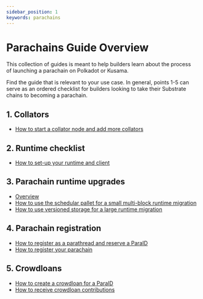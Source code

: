 ```yaml
---
sidebar_position: 1
keywords: parachains
---
```


# Parachains Guide Overview

This collection of guides is meant to help builders learn about the process of launching a parachain on 
Polkadot or Kusama. 

Find the guide that is relevant to your use case. In general, points 1-5 can serve as an ordered checklist for builders 
looking to take their Substrate chains to becoming a parachain.
## 1. Collators

- [How to start a collator node and add more collators](/docs/parachains/start-collator-node)

## 2. Runtime checklist

- [How to set-up your runtime and client](/docs/parachains/setup-runtime-and-client)

## 3. Parachain runtime upgrades
- [Overview](/docs/parachains/runtime-upgrades)
- [How to use the schedular pallet for a small multi-block runtime migration](/docs/parachains/multiblock-runtime-migration)
- [How to use versioned storage for a large runtime migration](/docs/parachains/large-storage-migration)


## 4. Parachain registration
- [How to register as a parathread and reserve a ParaID](/docs/parachains/register-parathread)
- [How to register your parachain](/docs/parachains/register-parachain)

## 5. Crowdloans

- [How to create a crowdloan for a ParaID](https://wiki.polkadot.network/docs/learn-crowdloans)
- [How to receive crowdloan contributions](/docs/parachains/crowdloan-contributions)
